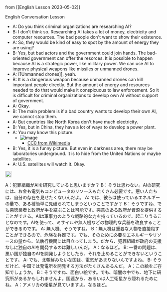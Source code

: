 
from [[English Lesson 2023-05-02]]

English Conversation Lesson
- A: Do you think criminal organizations are researching AI?
- B: I don’t think so. Researching AI takes a lot of money, electricity and computer resources. The bad people don't want to show their existence.
- A: So, they would be kind of easy to spot by the amount of energy they are using?
- B: Yes, but bad actors and the government could join hands. The bad-oriented government can offer the resorces. It is possible to happen because AI is a strategic power, like military power. We can use AI to improve physical weapons like missiles or unmanned drones.
- A: [[Unmanned drones]], yeah.
- B: It is a dangerous weapon because unmanned drones can kill important people directly. But the amount of energy and resources needed to do that would make it conspicuous to law enforcement. So it is difficult for criminal organizations to develop own AI without support of government.
- A: Okay.
- B: The main problem is if a bad country wants to develop their own AI, we cannot stop them.
- A: But countries like North Korea don't have much electricity.
- B: Yes, but in China, they have a lot of ways to develop a power plant.
- A: You may know this picture.
    - ![image](https://gyazo.com/1a23f7db570b10534a9072d07da4f31a/thumb/1000)
        - [CC0 from Wikimedia](https://commons.wikimedia.org/wiki/File:Korean_Peninsula_at_night_from_space.jpg)
- B: Yes, it is a funny picture. But even in darkness area, there may be laboratories underground. It is to hide from the United Nations or maybe satellites.
- A: U.S. satellites will watch it. Okay.

<img src='https://scrapbox.io/api/pages/nishio/enjabelow/icon' alt='enjabelow.icon' height="19.5"/>

A：犯罪組織がAIを研究していると思いますか？
B：そうは思わない。AIの研究には、お金も電気もコンピュータのリソースもたくさん必要です。悪い人たちは、自分の存在を見せたくないんだよ。
A: では、彼らは使っているエネルギーの量で、ある種簡単に見破られてしまうということですか？
B：そうですね、でも悪徳業者と政府が手を結ぶことは可能です。悪意のある政府が資源を提供することができる。AIは軍事力のような戦略的な力を持っているので、起こりうることなのです。AIを使って、ミサイルや無人機などの物理的な兵器を改良することができるのです。
A: 無人機、そうですね。
B：無人機は重要な人物を直接殺すことができるので、危険な兵器です。でも、そのために必要なエネルギーやリソースの量から、法執行機関には目立ってしまう。だから、犯罪組織が政府の支援なしに独自のAIを開発するのは難しいんだ。
A：なるほど。
B: 一番の問題は、悪い国が独自のAIを開発しようとしたら、それを止めることができないということです。
A: でも、北朝鮮みたいな国は、電気があまりないんですよね。
B: そうだけど、中国では発電所を開発する方法がたくさんあるんだ。
A：この絵をご存知でしょうか。
B：そうですね、面白い絵です。でも、暗闇の中でも、地下に研究所があるかもしれませんよ。国連から、あるいは人工衛星から隠れるためにね。
A：アメリカの衛星が見ていますよ。なるほど。


